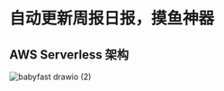 # 自动更新周报日报，摸鱼神器
## AWS Serverless 架构
![babyfast drawio (2)](https://github.com/user-attachments/assets/8d2b34f6-e99b-4b80-9bd3-44b30efaf1d1)
